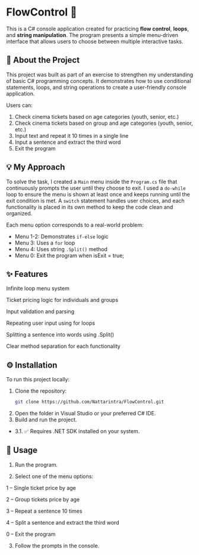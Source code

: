 ﻿# FlowControl 🎯

This is a C# console application created for practicing **flow control**, **loops**, and **string manipulation**. 
The program presents a simple menu-driven interface that allows users to choose between multiple interactive tasks.

## 📝 About the Project

This project was built as part of an exercise to strengthen my understanding of basic C# programming concepts. 
It demonstrates how to use conditional statements, loops, and string operations to create a user-friendly console application.

Users can:
1. Check cinema tickets based on age categories (youth, senior, etc.)
2. Check cinema tickets based on group and age categories (youth, senior, etc.)
3. Input text and repeat it 10 times in a single line
4. Input a sentence and extract the third word
5. Exit the program

## 💡 My Approach

To solve the task, I created a `Main` menu inside the `Program.cs` file that continuously prompts the user until 
they choose to exit. 
I used a `do-while` loop to ensure the menu is shown at least once and keeps running until the exit condition is met. 
A `switch` statement handles user choices, and each functionality is placed in its own method to keep the code clean 
and organized.


Each menu option corresponds to a real-world problem:
- Menu 1-2: Demonstrates `if-else` logic
- Menu 3: Uses a `for` loop
- Menu 4: Uses string `.Split()` method
- Menu 0: Exit the program when isExit = true;

## ✨ Features
Infinite loop menu system

Ticket pricing logic for individuals and groups

Input validation and parsing

Repeating user input using for loops

Splitting a sentence into words using .Split()

Clear method separation for each functionality

## ⚙️ Installation

To run this project locally:

1. Clone the repository:
   ```bash
   git clone https://github.com/Nattarintra/FlowControl.git

2. Open the folder in Visual Studio or your preferred C# IDE.
3. Build and run the project.
- 3.1. ✅ Requires .NET SDK installed on your system.

## 🚀 Usage
1. Run the program.

2. Select one of the menu options:

1 – Single ticket price by age

2 – Group tickets price by age

3 – Repeat a sentence 10 times

4 – Split a sentence and extract the third word

0 – Exit the program

3. Follow the prompts in the console.

